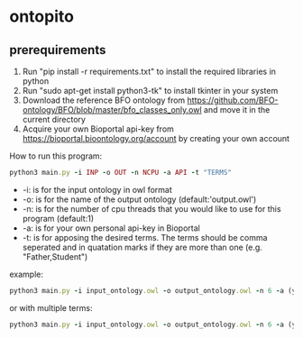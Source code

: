 # ontopito

## prerequirements

1. Run "pip install -r requirements.txt" to install the required libraries in python
2. Run "sudo apt-get install python3-tk" to install tkinter in your system
3. Download the reference BFO ontology from https://github.com/BFO-ontology/BFO/blob/master/bfo_classes_only.owl and move it in the current directory
4. Acquire your own Bioportal api-key from https://bioportal.bioontology.org/account by creating your own account

How to run this program:
```ruby
python3 main.py -i INP -o OUT -n NCPU -a API -t "TERMS"
```

- \-i: is for the input ontology in owl format
- \-o: is for the name of the output ontology (default:'output.owl')
- \-n: is for the number of cpu threads that you would like to use for this program (default:1)
- \-a: is for your own personal api-key in Bioportal
- \-t: is for apposing the desired terms. The terms should be comma seperated and in quatation marks if they are more than one (e.g. "Father,Student")

example:
```ruby
python3 main.py -i input_ontology.owl -o output_ontology.owl -n 6 -a (your api-key) -t Human
```
or with multiple terms:

```ruby
python3 main.py -i input_ontology.owl -o output_ontology.owl -n 6 -a (your api-key) -t "Father,Student"
```
